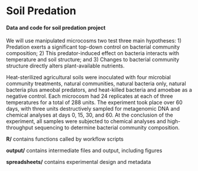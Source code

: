 # Soil Predation

#### Data and code for soil predation project

We will use manipulated microcosms two test three main hypotheses: 1) Predation exerts a significant
top-down control on bacterial community composition; 2) This predator-induced effect on bacteria
interacts with temperature and soil structure; and 3) Changes to bacterial community structure directly 
alters plant-available nutrients.

Heat-sterilized agricultural soils were inoculated with four microbial community treatments, natural
communities, natural bacteria only, natural bacteria plus ameobal predators, and heat-killed bacteria and
amoebae as a negative control. Each microcosm had 24 replicates at each of three temperatures 
for a total of 288 units. The experiment took place over 60 days, with three units destructively 
sampled for metagenomic DNA and chemical analyses at days 0, 15, 30, and 60. 
At the conclusion of the experiment, all samples were subjected to chemical analyses 
and high-throughput sequencing to determine bacterial community composition.


**R/** contains functions called by workflow scripts

**output/** contains intermediate files and output, including figures

**spreadsheets/** contains experimental design and metadata

